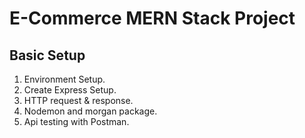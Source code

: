 # E-Commerce MERN Stack Project

## Basic Setup

1.  Environment Setup.
2.  Create Express Setup.
3.  HTTP request & response.
4.  Nodemon and morgan package.
5.  Api testing with Postman.
